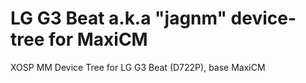 LG G3 Beat a.k.a "jagnm" device-tree for MaxiCM
=============================

XOSP MM Device Tree for LG G3 Beat (D722P), base MaxiCM
